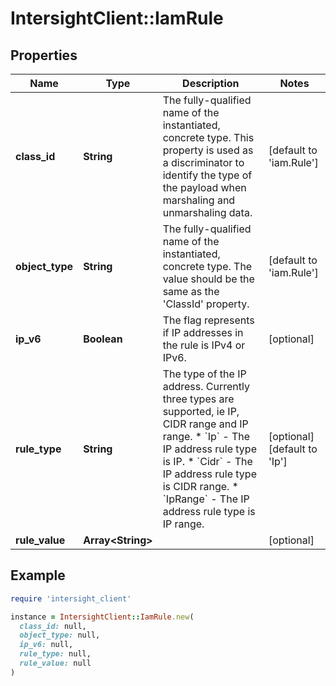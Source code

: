 # IntersightClient::IamRule

## Properties

| Name | Type | Description | Notes |
| ---- | ---- | ----------- | ----- |
| **class_id** | **String** | The fully-qualified name of the instantiated, concrete type. This property is used as a discriminator to identify the type of the payload when marshaling and unmarshaling data. | [default to &#39;iam.Rule&#39;] |
| **object_type** | **String** | The fully-qualified name of the instantiated, concrete type. The value should be the same as the &#39;ClassId&#39; property. | [default to &#39;iam.Rule&#39;] |
| **ip_v6** | **Boolean** | The flag represents if IP addresses in the rule is IPv4 or IPv6. | [optional] |
| **rule_type** | **String** | The type of the IP address. Currently three types are supported, ie IP, CIDR range and IP range. * &#x60;Ip&#x60; - The IP address rule type is IP. * &#x60;Cidr&#x60; - The IP address rule type is CIDR range. * &#x60;IpRange&#x60; - The IP address rule type is IP range. | [optional][default to &#39;Ip&#39;] |
| **rule_value** | **Array&lt;String&gt;** |  | [optional] |

## Example

```ruby
require 'intersight_client'

instance = IntersightClient::IamRule.new(
  class_id: null,
  object_type: null,
  ip_v6: null,
  rule_type: null,
  rule_value: null
)
```


